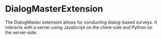 # DialogMasterExtension
The DialogMaster extension allows for conducting dialog-based surveys. It interacts with a server using JavaScript on the client-side and Python on the server-side.
